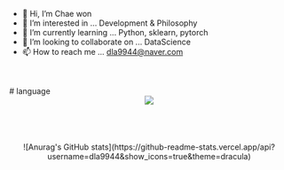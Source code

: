 - 👋 Hi, I’m Chae won
- 👀 I’m interested in ... Development & Philosophy
- 🌱 I’m currently learning ... Python, sklearn, pytorch
- 💞️ I’m looking to collaborate on ... DataScience
- 📫 How to reach me ... dla9944@naver.com
<br>
<br>
# language
<div align="center">
<img src="https://img.shields.io/badge/python-yellow?style=flat&logo=python&logoColor=3776AB"/>
</div>
<br>
<br>
<br>
<br>
<div align="center">
![Anurag's GitHub stats](https://github-readme-stats.vercel.app/api?username=dla9944&show_icons=true&theme=dracula)
</div>

<!---
dla9944/dla9944 is a ✨ special ✨ repository because its `README.md` (this file) appears on your GitHub profile.
You can click the Preview link to take a look at your changes.
--->

